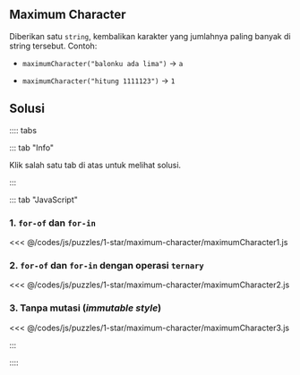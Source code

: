 ## Maximum Character

Diberikan satu `string`, kembalikan karakter yang jumlahnya paling banyak di string tersebut. Contoh:

- `maximumCharacter("balonku ada lima")` -> `a`

- `maximumCharacter("hitung 1111123")` -> `1`

## Solusi

:::: tabs

::: tab "Info"

Klik salah satu tab di atas untuk melihat solusi.

:::

::: tab "JavaScript"

### 1. `for-of` dan `for-in`

<<< @/codes/js/puzzles/1-star/maximum-character/maximumCharacter1.js

### 2. `for-of` dan `for-in` dengan operasi `ternary`

<<< @/codes/js/puzzles/1-star/maximum-character/maximumCharacter2.js

### 3. Tanpa mutasi (_immutable style_)

<<< @/codes/js/puzzles/1-star/maximum-character/maximumCharacter3.js

:::

::::
